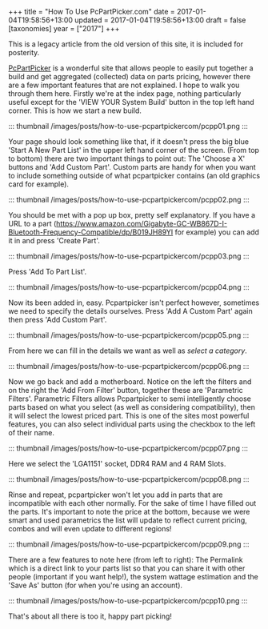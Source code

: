 +++
title = "How To Use PcPartPicker.com"
date = 2017-01-04T19:58:56+13:00
updated = 2017-01-04T19:58:56+13:00
draft = false
[taxonomies]
year = ["2017"]
+++

This is a legacy article from the old version of this site, it is included for posterity. 

<!-- more -->

[PcPartPicker](www.pcpartpicker.com) is a wonderful site that allows
people to easily put together a build and get aggregated (collected)
data on parts pricing, however there are a few important features that
are not explained. I hope to walk you through them here. Firstly we\'re
at the index page, nothing particularly useful except for the \'VIEW
YOUR System Build\' button in the top left hand corner. This is how we
start a new build.

::: thumbnail
/images/posts/how-to-use-pcpartpickercom/pcpp01.png
:::

Your page should look something like that, if it doesn\'t press the big
blue \'Start A New Part List\' in the upper left hand corner of the
screen. (From top to bottom) there are two important things to point
out: The \'Choose a X\' buttons and \'Add Custom Part\'. Custom parts
are handy for when you want to include something outside of what
pcpartpicker contains (an old graphics card for example).

::: thumbnail
/images/posts/how-to-use-pcpartpickercom/pcpp02.png
:::

You should be met with a pop up box, pretty self explanatory. If you
have a URL to a part
(<https://www.amazon.com/Gigabyte-GC-WB867D-I-Bluetooth-Frequency-Compatible/dp/B019JH89YI>
for example) you can add it in and press \'Create Part\'.

::: thumbnail
/images/posts/how-to-use-pcpartpickercom/pcpp03.png
:::

Press \'Add To Part List\'.

::: thumbnail
/images/posts/how-to-use-pcpartpickercom/pcpp04.png
:::

Now its been added in, easy. Pcpartpicker isn\'t perfect however,
sometimes we need to specify the details ourselves. Press \'Add A Custom
Part\' again then press \'Add Custom Part\'.

::: thumbnail
/images/posts/how-to-use-pcpartpickercom/pcpp05.png
:::

From here we can fill in the details we want as well as *select a
category*.

::: thumbnail
/images/posts/how-to-use-pcpartpickercom/pcpp06.png
:::

Now we go back and add a motherboard. Notice on the left the filters and
on the right the \'Add From Filter\' button, together these are
\'Parametric Filters\'. Parametric Filters allows Pcpartpicker to semi
intelligently choose parts based on what you select (as well as
considering compatibility), then it will select the lowest priced part.
This is one of the sites most powerful features, you can also select
individual parts using the checkbox to the left of their name.

::: thumbnail
/images/posts/how-to-use-pcpartpickercom/pcpp07.png
:::

Here we select the \'LGA1151\' socket, DDR4 RAM and 4 RAM Slots.

::: thumbnail
/images/posts/how-to-use-pcpartpickercom/pcpp08.png
:::

Rinse and repeat, pcpartpicker won\'t let you add in parts that are
incompatible with each other normally. For the sake of time I have
filled out the parts. It\'s important to note the price at the bottom,
because we were smart and used parametrics the list will update to
reflect current pricing, combos and will even update to different
regions!

::: thumbnail
/images/posts/how-to-use-pcpartpickercom/pcpp09.png
:::

There are a few features to note here (from left to right): The
Permalink which is a direct link to your parts list so that you can
share it with other people (important if you want help!), the system
wattage estimation and the \'Save As\' button (for when you\'re using an
account).

::: thumbnail
/images/posts/how-to-use-pcpartpickercom/pcpp10.png
:::

That\'s about all there is too it, happy part picking!
